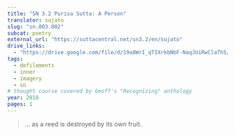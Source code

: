 ```yaml
---
title: "SN 3.2 Purisa Sutta: A Person"
translator: sujato
slug: "sn.003.002"
subcat: poetry
external_url: "https://suttacentral.net/sn3.2/en/sujato"
drive_links:
  - "https://drive.google.com/file/d/19a8WrI_qTIXrkbNbF-NaqJUiRwClaTh5/view?usp=drivesdk"
tags:
  - defilements
  - inner
  - imagery
  - sn
# thought course covered by Geoff's "Recognizing" anthology
year: 2018
pages: 1
---
```


> … as a reed is destroyed by its own fruit.
